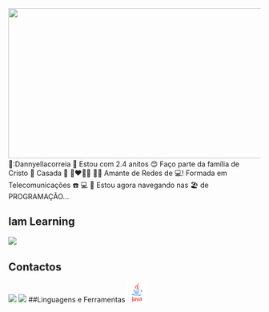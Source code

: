 
<img src="https://media.giphy.com/media/dWesBcTLavkZuG35MI/giphy.gif" width="600" height="300"/>
</div>
💜:Dannyellacorreia 💜
Estou com 2.4 anitos 😊
Faço parte da família de Cristo 🙏
Casada 💌 👩‍❤️‍💋‍👨 👰‍♀️
Amante de Redes de 💻!
Formada em Telecomunicações ☎️ 💻 📠
Estou agora navegando nas 🏖️ de PROGRAMAÇÃO...

## Iam Learning
<img src="https://cdn.jsdelivr.net/gh/devicons/devicon/icons/opensuse/opensuse-original.svg" with="50" height="50" /> 

## Contactos
<a href="https://www.linkedin.com/in/danielacutambo" target="_blank"><img src="https://img.shields.io/badge/-LinkedIn-%230077B5?style=for-the-badge&logo=linkedin&logoColor=white" target="_blank"></a> 
<a href = "mailto:contato@danielacalungacorreia@gmail.com"><img src="https://img.shields.io/badge/Gmail-D14836?style=for-the-badge&logo=gmail&logoColor=white" target="_blank"></a>
##Linguagens e Ferramentas
<img src="https://github.com/devicons/devicon/blob/master/icons/java/java-original-wordmark.svg" title="Java" alt="Java" width="40" height="40"/>&nbsp;


